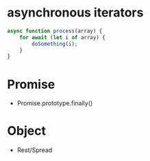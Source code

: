 # asynchronous iterators

```js
async function process(array) {
    for await (let i of array) {
        doSomething(i);
    }
}
```

# Promise

-   Promise.prototype.finally()

# Object

-   Rest/Spread
